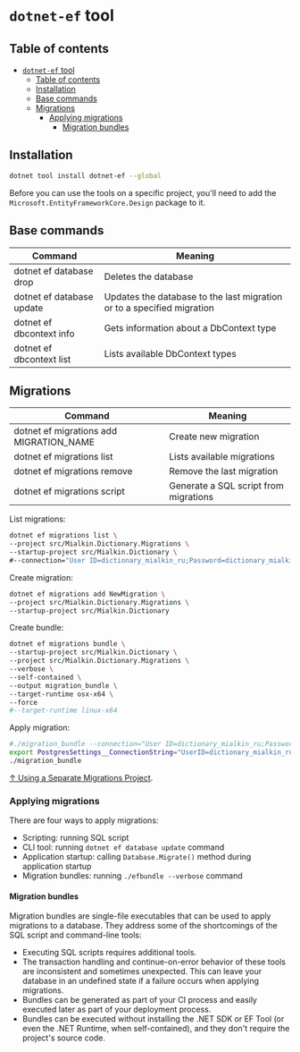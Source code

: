 # `dotnet-ef` tool

## Table of contents

- [`dotnet-ef` tool](#dotnet-ef-tool)
  - [Table of contents](#table-of-contents)
  - [Installation](#installation)
  - [Base commands](#base-commands)
  - [Migrations](#migrations)
    - [Applying migrations](#applying-migrations)
      - [Migration bundles](#migration-bundles)

## Installation

```zsh
dotnet tool install dotnet-ef --global
```

Before you can use the tools on a specific project, you'll need to add the `Microsoft.EntityFrameworkCore.Design` package to it.

## Base commands

| Command                   | Meaning                                                                |
| ------------------------- | ---------------------------------------------------------------------- |
| dotnet ef database drop   | Deletes the database                                                   |
| dotnet ef database update | Updates the database to the last migration or to a specified migration |
| dotnet ef dbcontext info  | Gets information about a DbContext type                                |
| dotnet ef dbcontext list  | Lists available DbContext types                                        |

## Migrations

| Command                                 | Meaning                               |
| --------------------------------------- | ------------------------------------- |
| dotnet ef migrations add MIGRATION_NAME | Create new migration                  |
| dotnet ef migrations list               | Lists available migrations            |
| dotnet ef migrations remove             | Remove the last migration             |
| dotnet ef migrations script             | Generate a SQL script from migrations |

List migrations:

```bash
dotnet ef migrations list \
--project src/Mialkin.Dictionary.Migrations \
--startup-project src/Mialkin.Dictionary \
#--connection="User ID=dictionary_mialkin_ru;Password=dictionary_mialkin_ru;Host=localhost;Port=5444;Database=dictionary_mialkin_ru;Pooling=true;Integrated Security=true"
```

Create migration:

```bash
dotnet ef migrations add NewMigration \
--project src/Mialkin.Dictionary.Migrations \
--startup-project src/Mialkin.Dictionary
```

Create bundle:

```bash
dotnet ef migrations bundle \
--startup-project src/Mialkin.Dictionary \
--project src/Mialkin.Dictionary.Migrations \
--verbose \
--self-contained \
--output migration_bundle \
--target-runtime osx-x64 \
--force
#--target-runtime linux-x64
```

Apply migration:

```bash
#./migration_bundle --connection="User ID=dictionary_mialkin_ru;Password=dictionary_mialkin_ru;Host=localhost;Port=5444;Database=dictionary_mialkin_ru;Pooling=true;Integrated Security=true"
export PostgresSettings__ConnectionString="UserID=dictionary_mialkin_ru;Password=dictionary_mialkin_ru;Host=localhost;Port=5444;Database=dictionary_mialkin_ru;Pooling=true;Integrated Security=true"
./migration_bundle
```

[↑ Using a Separate Migrations Project](https://learn.microsoft.com/en-us/ef/core/managing-schemas/migrations/projects?tabs=dotnet-core-cli).

### Applying migrations

There are four ways to apply migrations:

- Scripting: running SQL script
- CLI tool: running `dotnet ef database update` command
- Application startup: calling `Database.Migrate()` method during application startup
- Migration bundles: running `./efbundle --verbose` command

#### Migration bundles

Migration bundles are single-file executables that can be used to apply migrations to a database. They address some of the shortcomings of the SQL script and command-line tools:

- Executing SQL scripts requires additional tools.
- The transaction handling and continue-on-error behavior of these tools are inconsistent and sometimes unexpected. This can leave your database in an undefined state if a failure occurs when applying migrations.
- Bundles can be generated as part of your CI process and easily executed later as part of your deployment process.
- Bundles can be executed without installing the .NET SDK or EF Tool (or even the .NET Runtime, when self-contained), and they don't require the project's source code.

